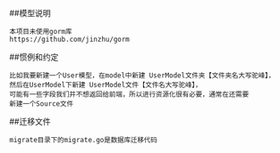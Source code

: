 ##模型说明

    本项目未使用gorm库
    https://github.com/jinzhu/gorm

##惯例和约定

    比如我要新建一个User模型，在model中新建 UserModel文件夹【文件夹名大写驼峰】，
    然后在UserModel下新建 UserModel文件【文件名大写驼峰】，
    可能有一些字段我们并不想返回给前端，所以进行资源化很有必要，通常在还需要
    新建一个Source文件


##迁移文件

    migrate目录下的migrate.go是数据库迁移代码